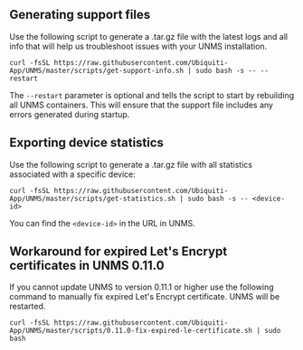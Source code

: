 ## Generating support files

Use the following script to generate a .tar.gz file with the latest logs and all info that will help us troubleshoot issues with your UNMS installation.

```
curl -fsSL https://raw.githubusercontent.com/Ubiquiti-App/UNMS/master/scripts/get-support-info.sh | sudo bash -s -- --restart
```

The `--restart` parameter is optional and tells the script to start by rebuilding all UNMS containers. This will ensure that the support file includes any errors generated during startup.

## Exporting device statistics

Use the following script to generate a .tar.gz file with all statistics associated with a specific device:

```
curl -fsSL https://raw.githubusercontent.com/Ubiquiti-App/UNMS/master/scripts/get-statistics.sh | sudo bash -s -- <device-id>
```

You can find the `<device-id>` in the URL in UNMS.


## Workaround for expired Let's Encrypt certificates in UNMS 0.11.0

If you cannot update UNMS to version 0.11.1 or higher use the following command to manually fix expired Let's Encrypt certificate. UNMS will be restarted.

```
curl -fsSL https://raw.githubusercontent.com/Ubiquiti-App/UNMS/master/scripts/0.11.0-fix-expired-le-certificate.sh | sudo bash
```